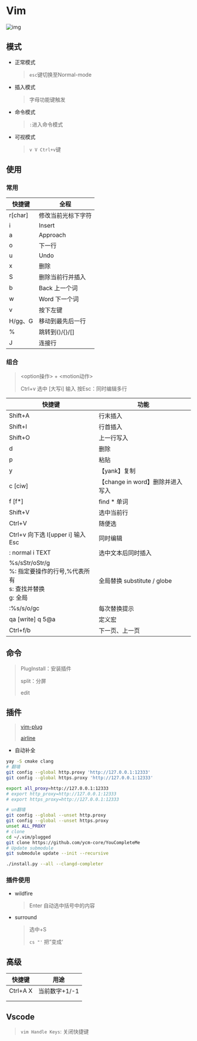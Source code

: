 <!-- 
title: Vim
sort: 
--> 

# Vim

![img](https://img-blog.csdn.net/20170325161428570?watermark/2/text/aHR0cDovL2Jsb2cuY3Nkbi5uZXQvc2luYXRfMzYxMDEzNTQ=/font/5a6L5L2T/fontsize/400/fill/I0JBQkFCMA==/dissolve/70/gravity/SouthEast)

## 模式

- 正常模式

  > `esc`键切换至Normal-mode

- 插入模式

  > 字母功能键触发

- 命令模式

  > `:`进入命令模式

- 可视模式

  > `v V Ctrl+v`键

## 使用

### 常用

| 快捷键  | 全程               |
| ------- | ------------------ |
| r[char] | 修改当前光标下字符 |
| i       | Insert             |
| a       | Approach           |
| o       | 下一行             |
| u       | Undo               |
| x       | 删除               |
| S       | 删除当前行并插入   |
| b       | Back 上一个词      |
| w       | Word 下一个词      |
| v       | 按下左键           |
| H/gg、G | 移动到最先后一行   |
| %       | 跳转到()/{}/[]     |
| J       | 连接行             |

### 组合

> <option操作> + <motion动作>
>
> Ctrl+v 选中  [大写i] 输入 按Esc：同时编辑多行

| 快捷键                                                       | 功能                             |
| ------------------------------------------------------------ | -------------------------------- |
| Shift+A                                                      | 行末插入                         |
| Shift+I                                                      | 行首插入                         |
| Shift+O                                                      | 上一行写入                       |
| d                                                            | 删除                             |
| p                                                            | 粘贴                             |
| y                                                            | 【yank】复制                     |
| c [ciw]                                                      | 【change in word】删除并进入写入 |
| f [f*]                                                       | find * 单词                      |
| Shift+V                                                      | 选中当前行                       |
| Ctrl+V                                                       | 随便选                           |
| Ctrl+v 向下选 I[upper i] 输入 Esc                            | 同时编辑                         |
| : normal i TEXT                                              | 选中文本后同时插入               |
| %s/sStr/oStr/g<br />%: 指定要操作的行号,%代表所有<br />s: 查找并替换<br />g: 全局 | 全局替换 substitute / globe      |
| :%s/s/o/gc                                                   | 每次替换提示                     |
| qa [write] q 5@a                                             | 定义宏                           |
| Ctrl+f/b                                                     | 下一页、上一页                   |

## 命令

> PlugInstall：安装插件
>
> split：分屏
>
> edit

## 插件

> [vim-plug](https://github.com/junegunn/vim-plug)
>
> [airline](https://github.com/vim-airline/vim-airline)

- 自动补全

```bash
yay -S cmake clang
# 翻墙
git config --global http.proxy 'http://127.0.0.1:12333'
git config --global https.proxy 'http://127.0.0.1:12333'

export all_proxy=http://127.0.0.1:12333 
# export http_proxy=http://127.0.0.1:12333 
# export https_proxy=http://127.0.0.1:12333

# un翻墙
git config --global --unset http.proxy 
git config --global --unset https.proxy
unset ALL_PROXY
# clone
cd ~/.vim/plugged
git clone https://github.com/ycm-core/YouCompleteMe
# Update submodule
git submodule update --init --recursive

./install.py --all --clangd-completer

```

### 插件使用

- wildfire

  > Enter 自动选中括号中的内容

- surround

  > 选中+S  
  >
  > `cs "'` 把”变成‘

## 高级

| 快捷键   | 用途          |
| -------- | ------------- |
| Ctrl+A X | 当前数字+1/-1 |
|          |               |
|          |               |

## Vscode

> `vim Handle Keys`: 关闭快捷键